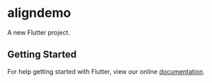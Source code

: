 # aligndemo

A new Flutter project.

## Getting Started

For help getting started with Flutter, view our online
[documentation](https://flutter.io/).
